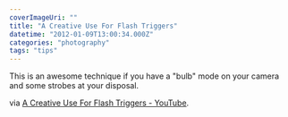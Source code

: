 ```yaml
---
coverImageUri: ""
title: "A Creative Use For Flash Triggers"
datetime: "2012-01-09T13:00:34.000Z"
categories: "photography"
tags: "tips"
---
```


This is an awesome technique if you have a "bulb" mode on your camera and some strobes at your disposal.

via [A Creative Use For Flash Triggers - YouTube](http://www.youtube.com/watch?v=QzRDdJFkR_g).
